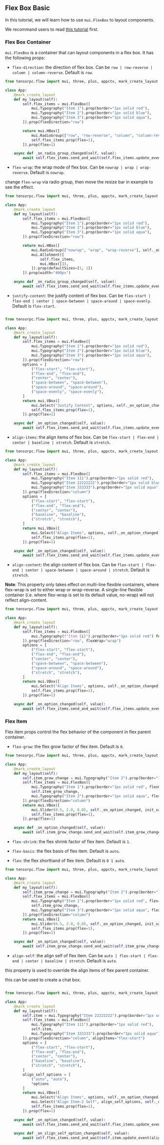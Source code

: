 ## Flex Box Basic

In this tutorial, we will learn how to use ```mui.FlexBox``` to layout components.

We recommand users to read [this tutorial](https://css-tricks.com/snippets/css/a-guide-to-flexbox/) first.

### Flex Box Container
    
```mui.FlexBox``` is a container that can layout components in a flex box. It has the following props:

* ```flex-direction```: the direction of flex box. Can be ```row | row-reverse | column | column-reverse```. Default is ```row```.

```Python
from tensorpc.flow import mui, three, plus, appctx, mark_create_layout

class App:
    @mark_create_layout
    def my_layout(self):
        self.flex_items = mui.FlexBox([
            mui.Typography("Item 1").prop(border="1px solid red"),
            mui.Typography("Item 2").prop(border="1px solid blue"),
            mui.Typography("Item 3").prop(border="1px solid aqua"),
        ]).prop(flexDirection="row")

        return mui.HBox([
            mui.RadioGroup(["row", "row-reverse", "column", "column-reverse"], self._on_radio_group_changed).prop(row=False),
            self.flex_items.prop(flex=1),
        ]).prop(flex=1)

    async def _on_radio_group_changed(self, value):
        await self.flex_items.send_and_wait(self.flex_items.update_event(flexDirection=value))

```

* ```flex-wrap```: the wrap mode of flex box. Can be ```nowrap | wrap | wrap-reverse```. Default is ```nowrap```.

change ```flex-wrap``` via radio group, then move the resize bar in example to see the effect.

```Python
from tensorpc.flow import mui, three, plus, appctx, mark_create_layout

class App:
    @mark_create_layout
    def my_layout(self):
        self.flex_items = mui.FlexBox([
            mui.Typography("Item 1").prop(border="1px solid red"),
            mui.Typography("Item 2").prop(border="1px solid blue"),
            mui.Typography("Item 3").prop(border="1px solid aqua"),
        ]).prop(flexDirection="row")

        return mui.HBox([
            mui.RadioGroup(["nowrap", "wrap", "wrap-reverse"], self._on_radio_group_changed).prop(row=False),
            mui.Allotment([
                self.flex_items,
                mui.HBox([]),
            ]).prop(defaultSizes=[1, 1])
        ]).prop(width="400px")

    async def _on_radio_group_changed(self, value):
        await self.flex_items.send_and_wait(self.flex_items.update_event(flexWrap=value))

```

* ```justify-content```: the justify content of flex box. Can be ```flex-start | flex-end | center | space-between | space-around | space-evenly```. Default is ```flex-start```.

```Python

from tensorpc.flow import mui, three, plus, appctx, mark_create_layout

class App:
    @mark_create_layout
    def my_layout(self):
        self.flex_items = mui.FlexBox([
            mui.Typography("Item 1").prop(border="1px solid red"),
            mui.Typography("Item 2").prop(border="1px solid blue"),
            mui.Typography("Item 3").prop(border="1px solid aqua"),
        ]).prop(flexDirection="row")
        options = [
            ("flex-start", "flex-start"),
            ("flex-end", "flex-end"),
            ("center", "center"),
            ("space-between", "space-between"),
            ("space-around", "space-around"),
            ("space-evenly", "space-evenly"),
        ]
        return mui.VBox([
            mui.Select("Justify Content", options, self._on_option_changed),
            self.flex_items.prop(flex=1),
        ]).prop(flex=1)

    async def _on_option_changed(self, value):
        await self.flex_items.send_and_wait(self.flex_items.update_event(justifyContent=value))

```

* ```align-items```: the align items of flex box. Can be ```flex-start | flex-end | center | baseline | stretch```. Default is ```stretch```.

```Python
from tensorpc.flow import mui, three, plus, appctx, mark_create_layout

class App:
    @mark_create_layout
    def my_layout(self):
        self.flex_items = mui.FlexBox([
            mui.Typography("Item 111").prop(border="1px solid red"),
            mui.Typography("Item 22222222").prop(border="1px solid blue"),
            mui.Typography("Item 333333").prop(border="1px solid aqua"),
        ]).prop(flexDirection="column")
        options = [
            ("flex-start", "flex-start"),
            ("flex-end", "flex-end"),
            ("center", "center"),
            ("baseline", "baseline"),
            ("stretch", "stretch"),
        ]
        return mui.VBox([
            mui.Select("Align Items", options, self._on_option_changed),
            self.flex_items.prop(flex=1),
        ]).prop(flex=1)

    async def _on_option_changed(self, value):
        await self.flex_items.send_and_wait(self.flex_items.update_event(alignItems=value))

```

* ```align-content```: the align content of flex box. Can be ```flex-start | flex-end | center | space-between | space-around | stretch```. Default is ```stretch```.

**Note**: This property only takes effect on multi-line flexible containers, where flex-wrap is set to either wrap or wrap-reverse. A single-line flexible container (i.e. where flex-wrap is set to its default value, no-wrap) will not reflect align-content.


```Python
from tensorpc.flow import mui, three, plus, appctx, mark_create_layout

class App:
    @mark_create_layout
    def my_layout(self):
        self.flex_items = mui.FlexBox([
            mui.Typography(f"Item {i}").prop(border="1px solid red") for i in range(20)
        ]).prop(flexDirection="row", flexWrap="wrap")
        options = [
            ("flex-start", "flex-start"),
            ("flex-end", "flex-end"),
            ("center", "center"),
            ("space-between", "space-between"),
            ("space-around", "space-around"),
            ("stretch", "stretch"),
        ]
        return mui.VBox([
            mui.Select("Align Items", options, self._on_option_changed),
            self.flex_items.prop(flex=1),
        ]).prop(flex=1)

    async def _on_option_changed(self, value):
        await self.flex_items.send_and_wait(self.flex_items.update_event(alignContent=value))

```

### Flex Item

Flex item props control the flex behavior of the component in flex parent container.

* ```flex-grow```: the flex grow factor of flex item. Default is ```0```.


```Python
from tensorpc.flow import mui, three, plus, appctx, mark_create_layout

class App:
    @mark_create_layout
    def my_layout(self):
        self.item_grow_change = mui.Typography("Item 2").prop(border="1px solid blue", flexGrow=1)
        self.flex_items = mui.FlexBox([
            mui.Typography("Item 1").prop(border="1px solid red", flexGrow=1),
            self.item_grow_change,
            mui.Typography("Item 3").prop(border="1px solid aqua", flexGrow=1),
        ]).prop(flexDirection="column")
        return mui.VBox([
            mui.Slider(0.5, 2.0, 0.05, self._on_option_changed, init_value=1.0),
            self.flex_items.prop(flex=1),
        ]).prop(flex=1)

    async def _on_option_changed(self, value):
        await self.item_grow_change.send_and_wait(self.item_grow_change.update_event(flexGrow=value))

```

* ```flex-shrink```: the flex shrink factor of flex item. Default is ```1```.


* ```flex-basis```: the flex basis of flex item. Default is ```auto```.

* ```flex```: the flex shorthand of flex item. Default is ```0 1 auto```.

```Python
from tensorpc.flow import mui, three, plus, appctx, mark_create_layout

class App:
    @mark_create_layout
    def my_layout(self):
        self.item_grow_change = mui.Typography("Item 2").prop(border="1px solid blue", flex=1)
        self.flex_items = mui.FlexBox([
            mui.Typography("Item 1").prop(border="1px solid red", flex=1),
            self.item_grow_change,
            mui.Typography("Item 3").prop(border="1px solid aqua", flex=1),
        ]).prop(flexDirection="column")
        return mui.VBox([
            mui.Slider(0.5, 2.0, 0.05, self._on_option_changed, init_value=1.0),
            self.flex_items.prop(flex=1),
        ]).prop(flex=1)

    async def _on_option_changed(self, value):
        await self.item_grow_change.send_and_wait(self.item_grow_change.update_event(flex=value))

```

* ```align-self```: the align self of flex item. Can be ```auto | flex-start | flex-end | center | baseline | stretch```. Default is ```auto```.

this property is used to override the align items of flex parent container.

this can be used to create a chat box.

```Python

from tensorpc.flow import mui, three, plus, appctx, mark_create_layout

class App:
    @mark_create_layout
    def my_layout(self):
        self.item = mui.Typography("Item 22222222").prop(border="1px solid blue", alignSelf="flex-end")
        self.flex_items = mui.FlexBox([
            mui.Typography("Item 111").prop(border="1px solid red"),
            self.item,
            mui.Typography("Item 333333").prop(border="1px solid aqua"),
        ]).prop(flexDirection="column", alignItems="flex-start")
        options = [
            ("flex-start", "flex-start"),
            ("flex-end", "flex-end"),
            ("center", "center"),
            ("baseline", "baseline"),
            ("stretch", "stretch"),
        ]
        align_self_options = [
            ("auto", "auto"),
            *options
        ]
        return mui.VBox([
            mui.Select("Align Items", options, self._on_option_changed, init_value="flex-start").prop(padding="5px 5px"),
            mui.Select("Align Item-2 Self", align_self_options, self._on_slign_self_option_changed, init_value="flex-end").prop(padding="5px 5px"),
            self.flex_items.prop(flex=1),
        ]).prop(flex=1)

    async def _on_option_changed(self, value):
        await self.flex_items.send_and_wait(self.flex_items.update_event(alignItems=value))
    
    async def _on_slign_self_option_changed(self, value):
        await self.flex_items.send_and_wait(self.item.update_event(alignSelf=value))

```
